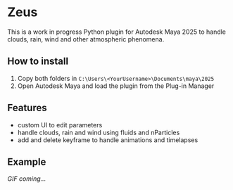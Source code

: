 # Zeus

This is a work in progress Python plugin for Autodesk Maya 2025 to handle clouds, rain, wind and other atmospheric phenomena.

## How to install
1) Copy both folders in `C:\Users\<YourUsername>\Documents\maya\2025`
2) Open Autodesk Maya and load the plugin from the Plug-in Manager

## Features
- custom UI to edit parameters
- handle clouds, rain and wind using fluids and nParticles
- add and delete keyframe to handle animations and timelapses

## Example
*GIF coming...*
